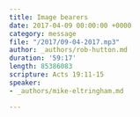 ```yaml
---
title: Image bearers
date: 2017-04-09 00:00:00 +0000
category: message
file: "/2017/09-04-2017.mp3"
author: _authors/rob-hutton.md
duration: '59:17'
length: 85386083
scripture: Acts 19:11-15
speaker:
- _authors/mike-eltringham.md

---
```

